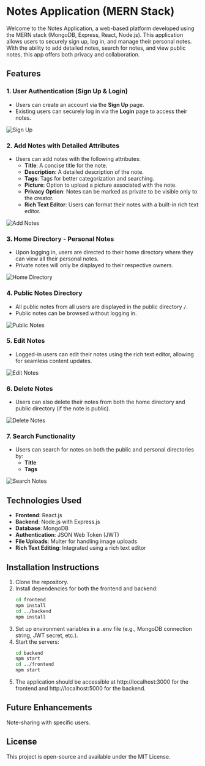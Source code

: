 # Notes Application (MERN Stack)

Welcome to the Notes Application, a web-based platform developed using the MERN stack (MongoDB, Express, React, Node.js). This application allows users to securely sign up, log in, and manage their personal notes. With the ability to add detailed notes, search for notes, and view public notes, this app offers both privacy and collaboration.

## Features

### 1. User Authentication (Sign Up & Login)
- Users can create an account via the **Sign Up** page.
- Existing users can securely log in via the **Login** page to access their notes.

![Sign Up](images/signup.png)

### 2. Add Notes with Detailed Attributes
- Users can add notes with the following attributes:
  - **Title**: A concise title for the note.
  - **Description**: A detailed description of the note.
  - **Tags**: Tags for better categorization and searching.
  - **Picture**: Option to upload a picture associated with the note.
  - **Privacy Option**: Notes can be marked as private to be visible only to the creator.
  - **Rich Text Editor**: Users can format their notes with a built-in rich text editor.

![Add Notes](images/add-notes.png)

### 3. Home Directory - Personal Notes
- Upon logging in, users are directed to their home directory where they can view all their personal notes.
- Private notes will only be displayed to their respective owners.

![Home Directory](images/home-directory.png)

### 4. Public Notes Directory
- All public notes from all users are displayed in the public directory `/`.
- Public notes can be browsed without logging in.

![Public Notes](images/public-notes.png)

### 5. Edit Notes
- Logged-in users can edit their notes using the rich text editor, allowing for seamless content updates.

![Edit Notes](images/edit-notes.png)

### 6. Delete Notes
- Users can also delete their notes from both the home directory and public directory (if the note is public).

![Delete Notes](images/delete-notes.png)

### 7. Search Functionality
- Users can search for notes on both the public and personal directories by:
  - **Title**
  - **Tags**

![Search Notes](images/search-notes.png)

## Technologies Used
- **Frontend**: React.js
- **Backend**: Node.js with Express.js
- **Database**: MongoDB
- **Authentication**: JSON Web Token (JWT)
- **File Uploads**: Multer for handling image uploads
- **Rich Text Editing**: Integrated using a rich text editor

## Installation Instructions
1. Clone the repository.
2. Install dependencies for both the frontend and backend:
   ```bash
   cd frontend
   npm install
   cd ../backend
   npm install
3. Set up environment variables in a .env file (e.g., MongoDB connection string, JWT secret, etc.).
4. Start the servers:
   ```bash
   cd backend
   npm start
   cd ../frontend
   npm start
5. The application should be accessible at http://localhost:3000 for the frontend and http://localhost:5000 for the backend.

## Future Enhancements
   Note-sharing with specific users.

## License
   This project is open-source and available under the MIT License.
